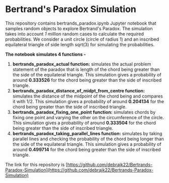 # Bertrand's Paradox Simulation
This repository contains bertrands_paradox.ipynb Jupyter notebook that samples random objects to explore Bertrand's Paradox.
The simulation takes into account *1 million* random cases to calculate the required probabilities.
We consider a unit circle (circle of radius 1) and an inscribed equilateral triangle of side length sqrt(3) for simulating the probabilities.

**The notebook simulates 4 functions -**
1. **bertrands_paradox_actual function:** simulates the actual problem statement of the paradox that is length of the chord being greater than the side of the equilateral triangle. This simulation gives a probability of around **0.333526** for the chord being greater than the side of inscribed triangle.
2. **bertrands_paradox_distance_of_midpt_from_centre function:** simulates the distance of the midpoint of the chord being and compares it with 1/2. This simulation gives a probability of around **0.204134** for the chord being greater than the side of inscribed triangle.
3. **bertrands_paradox_fixing_one_point function:** simulates chords by fixing one point and varying the other on the circumference of the circle. This simulation gives a probability of around **0.333504** for the chord being greater than the side of inscribed triangle.
4. **bertrands_paradox_taking_parallel_lines function:** simulates by taking parallel lines and checking the probability of the chord being longer than the side of the equilateral triangle. This simulation gives a probability of around **0.499714** for the chord being greater than the side of inscribed triangle.

The link for this repository is [https://github.com/debrajk22/Bertrands-Paradox-Simulation](https://github.com/debrajk22/Bertrands-Paradox-Simulation)
